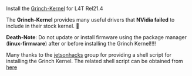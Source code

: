 Install the [Grinch-Kernel](https://devtalk.nvidia.com/default/topic/906018/jetson-tk1/-customkernel-the-grinch-21-3-4-for-jetson-tk1-developed/) for L4T Rel21.4

The **Grinch-Kernel** provides many useful drivers that **NVidia failed** to include in their stock kernel. :metal:

**Death-Note**: Do not update or install firmware using the package manager (**linux-firmware**) after or before installing the Grinch Kernel!!!!


Many thanks to the [jetsonhacks](https://github.com/jetsonhacks) group for providing a shell script for installing the Grinch Kernel.
The related shell script can be obtained from [here](https://github.com/jetsonhacks/installGrinch)
